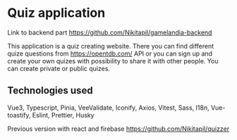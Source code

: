 # Quiz application

Link to backend part https://github.com/Nikitapil/gamelandia-backend

This application is a quiz creating website. There you can find different quize questions from https://opentdb.com/ API or you can sign up and create your own quizes with possibility to share it with other people. You can create private or public quizes.

## Technologies used
Vue3, Typescript, Pinia, VeeValidate, Iconify, Axios, Vitest, Sass, I18n, Vue-toastify, Eslint, Prettier, Husky

Previous version with react and firebase https://github.com/Nikitapil/quizzer 
